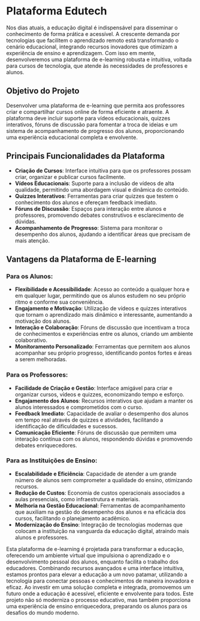 # Plataforma Edutech

Nos dias atuais, a educação digital é indispensável para disseminar o conhecimento de forma prática e acessível. A crescente demanda por tecnologias que facilitem o aprendizado remoto está transformando o cenário educacional, integrando recursos inovadores que otimizam a experiência de ensino e aprendizagem. Com isso em mente, desenvolveremos uma plataforma de e-learning robusta e intuitiva, voltada para cursos de tecnologia, que atende às necessidades de professores e alunos.

## Objetivo do Projeto

Desenvolver uma plataforma de e-learning que permita aos professores criar e compartilhar cursos online de forma eficiente e atraente. A plataforma deve incluir suporte para vídeos educacionais, quizzes interativos, fóruns de discussão para fomentar a troca de ideias e um sistema de acompanhamento de progresso dos alunos, proporcionando uma experiência educacional completa e envolvente.

## Principais Funcionalidades da Plataforma
- **Criação de Cursos**: Interface intuitiva para que os professores possam criar, organizar e publicar cursos facilmente.
- **Vídeos Educacionais**: Suporte para a inclusão de vídeos de alta qualidade, permitindo uma abordagem visual e dinâmica do conteúdo.
- **Quizzes Interativos**: Ferramentas para criar quizzes que testem o conhecimento dos alunos e ofereçam feedback imediato.
- **Fóruns de Discussão**: Espaços para interação entre alunos e professores, promovendo debates construtivos e esclarecimento de dúvidas.
- **Acompanhamento de Progresso**: Sistema para monitorar o desempenho dos alunos, ajudando a identificar áreas que precisam de mais atenção.

## Vantagens da Plataforma de E-learning

### Para os Alunos:

- **Flexibilidade e Acessibilidade**: Acesso ao conteúdo a qualquer hora e em qualquer lugar, permitindo que os alunos estudem no seu próprio ritmo e conforme sua conveniência.
- **Engajamento e Motivação**: Utilização de vídeos e quizzes interativos que tornam o aprendizado mais dinâmico e interessante, aumentando a motivação dos alunos.
- **Interação e Colaboração**: Fóruns de discussão que incentivam a troca de conhecimentos e experiências entre os alunos, criando um ambiente colaborativo.
- **Monitoramento Personalizado**: Ferramentas que permitem aos alunos acompanhar seu próprio progresso, identificando pontos fortes e áreas a serem melhoradas.

### Para os Professores:

- **Facilidade de Criação e Gestão**: Interface amigável para criar e organizar cursos, vídeos e quizzes, economizando tempo e esforço.
- **Engajamento dos Alunos**: Recursos interativos que ajudam a manter os alunos interessados e comprometidos com o curso.
- **Feedback Imediato**: Capacidade de avaliar o desempenho dos alunos em tempo real através de quizzes e atividades, facilitando a identificação de dificuldades e sucessos.
- **Comunicação Eficiente**: Fóruns de discussão que permitem uma interação contínua com os alunos, respondendo dúvidas e promovendo debates enriquecedores.

### Para as Instituições de Ensino:

- **Escalabilidade e Eficiência**: Capacidade de atender a um grande número de alunos sem comprometer a qualidade do ensino, otimizando recursos.
- **Redução de Custos**: Economia de custos operacionais associados a aulas presenciais, como infraestrutura e materiais.
- **Melhoria na Gestão Educacional**: Ferramentas de acompanhamento que auxiliam na gestão do desempenho dos alunos e na eficácia dos cursos, facilitando o planejamento acadêmico.
- **Modernização do Ensino**: Integração de tecnologias modernas que colocam a instituição na vanguarda da educação digital, atraindo mais alunos e professores.

Esta plataforma de e-learning é projetada para transformar a educação, oferecendo um ambiente virtual que impulsiona o aprendizado e o desenvolvimento pessoal dos alunos, enquanto facilita o trabalho dos educadores. Combinando recursos avançados e uma interface intuitiva, estamos prontos para elevar a educação a um novo patamar, utilizando a tecnologia para conectar pessoas e conhecimentos de maneira inovadora e eficaz. Ao investir em uma solução completa e integrada, promovemos um futuro onde a educação é acessível, eficiente e envolvente para todos. Este projeto não só moderniza o processo educativo, mas também proporciona uma experiência de ensino enriquecedora, preparando os alunos para os desafios do mundo moderno.
